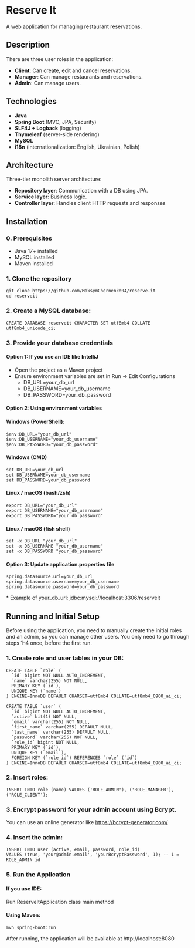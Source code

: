 # Reserve It

A web application for managing restaurant reservations.

## Description
There are three user roles in the application:
- **Client**: Can create, edit and cancel reservations.
- **Manager**: Can manage restaurants and reservations.
- **Admin**: Can manage users.

## Technologies
- **Java**
- **Spring Boot** (MVC, JPA, Security)
- **SLF4J + Logback** (logging)
- **Thymeleaf** (server-side rendering)
- **MySQL**
- **i18n** (internationalization: English, Ukrainian, Polish)

## Architecture
Three-tier monolith server architecture:
- **Repository layer**: Communication with a DB using JPA.
- **Service layer**: Business logic.
- **Controller layer**: Handles client HTTP requests and responses

## Installation
### 0. Prerequisites
- Java 17+ installed
- MySQL installed
- Maven installed

### 1. Clone the repository
```
git clone https://github.com/MaksymChernenko04/reserve-it
cd reserveit
```

### 2. Create a MySQL database:
```
CREATE DATABASE reserveit CHARACTER SET utf8mb4 COLLATE utf8mb4_unicode_ci;
```

### 3. Provide your database credentials
#### Option 1: If you use an IDE like IntelliJ
- Open the project as a Maven project
- Ensure environment variables are set in Run → Edit Configurations
  - DB_URL=your_db_url
  - DB_USERNAME=your_db_username
  - DB_PASSWORD=your_db_password

#### Option 2: Using environment variables
#### Windows (PowerShell):
```
$env:DB_URL="your_db_url"
$env:DB_USERNAME="your_db_username"
$env:DB_PASSWORD="your_db_password"
```

#### Windows (CMD)
```
set DB_URL=your_db_url
set DB_USERNAME=your_db_username
set DB_PASSWORD=your_db_password
```

#### Linux / macOS (bash/zsh)
```
export DB_URL="your_db_url"
export DB_USERNAME="your_db_username"
export DB_PASSWORD="your_db_password"
```

#### Linux / macOS (fish shell)
```
set -x DB_URL "your_db_url"
set -x DB_USERNAME "your_db_username"
set -x DB_PASSWORD "your_db_password"
```

#### Option 3: Update application.properties file
```
spring.datasource.url=your_db_url
spring.datasource.username=your_db_username
spring.datasource.password=your_db_password
```

\* Example of your_db_url: jdbc:mysql://localhost:3306/reserveit

## Running and Initial Setup

Before using the application, you need to manually create the initial roles and an admin, so you can manage other users. You only need to go through steps 1–4 once, before the first run.

### 1. Create role and user tables in your DB:
```
CREATE TABLE `role` (
  `id` bigint NOT NULL AUTO_INCREMENT,
  `name` varchar(255) NOT NULL,
  PRIMARY KEY (`id`),
  UNIQUE KEY (`name`)
) ENGINE=InnoDB DEFAULT CHARSET=utf8mb4 COLLATE=utf8mb4_0900_ai_ci;

CREATE TABLE `user` (
  `id` bigint NOT NULL AUTO_INCREMENT,
  `active` bit(1) NOT NULL,
  `email` varchar(255) NOT NULL,
  `first_name` varchar(255) DEFAULT NULL,
  `last_name` varchar(255) DEFAULT NULL,
  `password` varchar(255) NOT NULL,
  `role_id` bigint NOT NULL,
  PRIMARY KEY (`id`),
  UNIQUE KEY (`email`),
  FOREIGN KEY (`role_id`) REFERENCES `role` (`id`)
) ENGINE=InnoDB DEFAULT CHARSET=utf8mb4 COLLATE=utf8mb4_0900_ai_ci;
```

### 2. Insert roles:
```
INSERT INTO role (name) VALUES ('ROLE_ADMIN'), ('ROLE_MANAGER'), ('ROLE_CLIENT');
```

### 3. Encrypt password for your admin account using Bcrypt. 

You can use an online generator like https://bcrypt-generator.com/

### 4. Insert the admin:
```
INSERT INTO user (active, email, password, role_id)
VALUES (true, 'your@admin.email', 'yourBcryptPassword', 1); -- 1 = ROLE_ADMIN id
```

### 5. Run the Application
#### If you use IDE:
Run ReserveItApplication class main method

#### Using Maven:
```
mvn spring-boot:run
```

After running, the application will be available at http://localhost:8080
